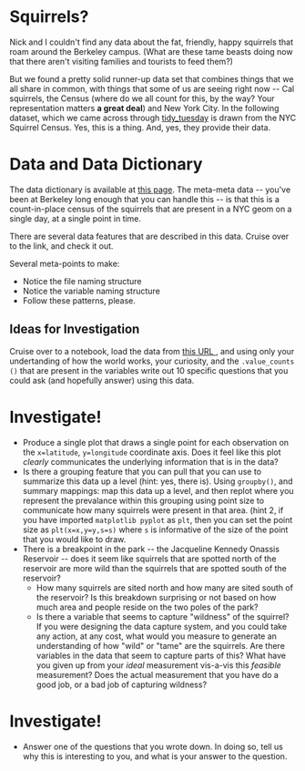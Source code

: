 # Squirrels? 

Nick and I couldn't find any data about the fat, friendly, happy squirrels that roam around the Berkeley campus. (What are these tame beasts doing now that there aren't visiting families and tourists to feed them?) 

But we found a pretty solid runner-up data set that combines things that we all share in common, with things that some of us are seeing right now -- Cal squirrels, the Census (where do we all count for this, by the way? Your representation matters **a great deal**) and New York City. In the following dataset, which we came across through [tidy_tuesday](https://github.com/rfordatascience/tidytuesday) is drawn from the NYC Squirrel Census. Yes, this is a thing.  And, yes, they provide their data. 

# Data and Data Dictionary 

The data dictionary is available at [this page](https://github.com/rfordatascience/tidytuesday/tree/master/data/2019/2019-10-29). The meta-meta data -- you've been at Berkeley long enough that you can handle this -- is that this is a count-in-place census of the squirrels that are present in a NYC geom on a single day, at a single point in time. 

There are several data features that are described in this data. Cruise over to the link, and check it out. 

Several meta-points to make: 

- Notice the file naming structure
- Notice the variable naming structure 
- Follow these patterns, please. 

## Ideas for Investigation

Cruise over to a notebook, load the data from [this URL ]("https://raw.githubusercontent.com/rfordatascience/tidytuesday/master/data/2019/2019-10-29/nyc_squirrels.csv"), and using only your undertanding of how the world works, your curiosity, and the `.value_counts ()` that are present in the variables write out 10 specific questions that you could ask (and hopefully answer) using this data. 

# Investigate! 

- Produce a single plot that draws a single point for each observation on the `x=latitude`, `y=longitude` coordinate axis. Does it feel like this plot *clearly* communicates the underlying information that is in the data? 
- Is there a grouping feature that you can pull that you can use to summarize this data up a level (hint: yes, there is). Using `groupby()`, and summary mappings: map this data up a level, and then replot where you represent the prevalance within this grouping using point size to communicate how many squirrels were present in that area. (hint 2, if you have imported `matplotlib pyplot` as `plt`, then you can set the point size as `plt(x=x,y=y,s=s)` where `s` is informative of the size of the point that you would like to draw. 
- There is a breakpoint in the park -- the Jacqueline Kennedy Onassis Reservoir -- does it seem like squirrels that are spotted north of the reservoir are more wild than the squirrels that are spotted south of the reservoir? 
  - How many squirrels are sited north and how many are sited south of the reservoir? Is this breakdown surprising or not based on how much area and people reside on the two poles of the park? 
   - Is there a variable that seems to capture "wildness" of the squirrel? If you were designing the data capture system, and you could take any action, at any cost, what would you measure to generate an understanding of how "wild" or "tame" are the squirrels. Are there variables in the data that seem to capture parts of this? What have you given up from your _ideal_ measurement vis-a-vis this _feasible_ measurement? Does the actual measurement that you have do a good job, or a bad job of capturing wildness? 
   
# Investigate! 

- Answer one of the questions that you wrote down. In doing so, tell us why this is interesting to you, and what is your answer to the question. 
  




